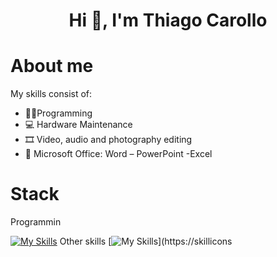 <div align="center">
<h1 align="center">Hi 👋, I'm Thiago Carollo</h1>
</div>

# About me
  My skills consist of:
  - 👨‍💻Programming
  - 💻 Hardware Maintenance
  - 🎞 Video, audio and photography editing
  - 📄 Microsoft Office: Word – PowerPoint -Excel

# Stack
  Programmin
  
  [![My Skills](https://skillicons.dev/icons?i=html,css,js,python,cpp,au,autocad,bootstrap,ps,mysql,pr)](https://skillicons.dev)
  Other skills
  [![My Skills](https://skillicons.dev/icons?i=au,autocad,ps,pr)](https://skillicons
